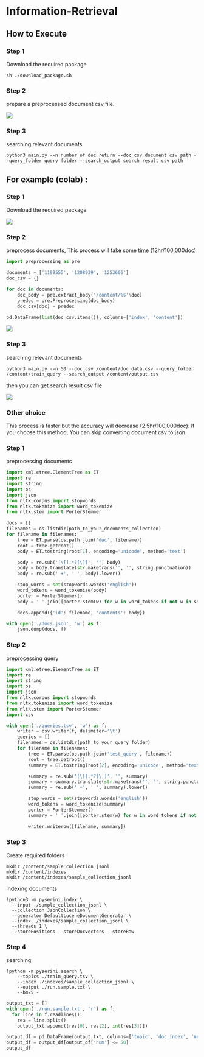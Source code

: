 # Information-Retrieval

## How to Execute

### Step 1
Download the required package
```
sh ./download_package.sh
```

### Step 2
prepare a preprocessed document csv file.

![](https://i.imgur.com/flAWEdy.png)

### Step 3
searching relevant documents

```
python3 main.py --n number of doc return --doc_csv document csv path --query_folder query folder --search_output search result csv path
```


## For example (colab) :

### Step 1

Download the required package

![](https://i.imgur.com/bplJnui.png)

### Step 2

preprocess documents, This process will take some time (12hr/100,000doc)

``` python
import preprocessing as pre

documents = ['1199555', '1208939', '1253666']
doc_csv = {}

for doc in documents:
    doc_body = pre.extract_body('/content/%s'%doc)
    predoc = pre.Preprocessing(doc_body)
    doc_csv[doc] = predoc

pd.DataFrame(list(doc_csv.items()), columns=['index', 'content'])
```

![](https://i.imgur.com/cwUfma8.png)

### Step 3

searching relevant documents

```
python3 main.py --n 50 --doc_csv /content/doc_data.csv --query_folder /content/train_query --search_output /content/output.csv
```

then you can get search result csv file

![](https://i.imgur.com/8eJm52V.png)


### Other choice
This process is faster but the accuracy will decrease (2.5hr/100,000doc). If you choose this method, You can skip converting document csv to json.

### Step 1

preprocessing documents

``` python 
import xml.etree.ElementTree as ET
import re
import string
import os
import json
from nltk.corpus import stopwords
from nltk.tokenize import word_tokenize
from nltk.stem import PorterStemmer

docs = []
filenames = os.listdir(path_to_your_documents_collection)
for filename in filenames:
    tree = ET.parse(os.path.join('doc', filename))
    root = tree.getroot()
    body = ET.tostring(root[1], encoding='unicode', method='text')

    body = re.sub('[\[].*?[\]]', '', body)
    body = body.translate(str.maketrans('', '', string.punctuation))
    body = re.sub(' +', ' ', body).lower()

    stop_words = set(stopwords.words('english'))
    word_tokens = word_tokenize(body)
    porter = PorterStemmer()
    body = ' '.join([porter.stem(w) for w in word_tokens if not w in stop_words])

    docs.append({'id': filename, 'contents': body})

with open('./docs.json', 'w') as f:
    json.dump(docs, f)
```

### Step 2

preprocessing query

``` python
import xml.etree.ElementTree as ET
import re
import string
import os
import json
from nltk.corpus import stopwords
from nltk.tokenize import word_tokenize
from nltk.stem import PorterStemmer
import csv

with open('./queries.tsv', 'w') as f:
    writer = csv.writer(f, delimiter='\t')
    queries = []
    filenames = os.listdir(path_to_your_query_folder)
    for filename in filenames:
        tree = ET.parse(os.path.join('test_query', filename))
        root = tree.getroot()
        summary = ET.tostring(root[2], encoding='unicode', method='text')

        summary = re.sub('[\[].*?[\]]', '', summary)
        summary = summary.translate(str.maketrans('', '', string.punctuation))
        summary = re.sub(' +', ' ', summary).lower()

        stop_words = set(stopwords.words('english'))
        word_tokens = word_tokenize(summary)
        porter = PorterStemmer()
        summary = ' '.join([porter.stem(w) for w in word_tokens if not w in stop_words])

        writer.writerow([filename, summary])
```

### Step 3

Create required folders

```
mkdir /content/sample_collection_jsonl
mkdir /content/indexes
mkdir /content/indexes/sample_collection_jsonl
```


indexing documents

```
!python3 -m pyserini.index \
  --input ./sample_collection_jsonl \
  --collection JsonCollection \
  --generator DefaultLuceneDocumentGenerator \
  --index ./indexes/sample_collection_jsonl \
  --threads 1 \
  --storePositions --storeDocvectors --storeRaw
```

### Step 4

searching 

```
!python -m pyserini.search \
    --topics ./train_query.tsv \
    --index ./indexes/sample_collection_jsonl \
    --output ./run.sample.txt \
    --bm25 -
```

``` python
output_txt = []
with open('./run.sample.txt', 'r') as f:
  for line in f.readlines():
    res = line.split()
    output_txt.append([res[0], res[2], int(res[3])])

output_df = pd.DataFrame(output_txt, columns=['topic', 'doc_index', 'num'])
output_df = output_df[output_df['num'] <= 50]
output_df
```
